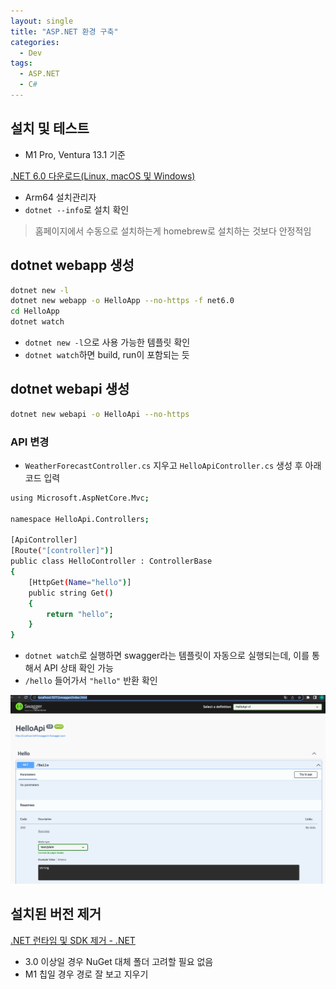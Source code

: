 ```yaml
---
layout: single
title: "ASP.NET 환경 구축"
categories:
  - Dev
tags:
  - ASP.NET
  - C#
---
```


## 설치 및 테스트

- M1 Pro, Ventura 13.1 기준

[.NET 6.0 다운로드(Linux, macOS 및 Windows)](https://dotnet.microsoft.com/ko-kr/download/dotnet/6.0)

- Arm64 설치관리자
- `dotnet --info`로 설치 확인

> 홈페이지에서 수동으로 설치하는게 homebrew로 설치하는 것보다 안정적임

## dotnet webapp 생성

```bash
dotnet new -l
dotnet new webapp -o HelloApp --no-https -f net6.0
cd HelloApp
dotnet watch
```

- `dotnet new -l`으로 사용 가능한 템플릿 확인
- `dotnet watch`하면 build, run이 포함되는 듯

## dotnet webapi 생성

```bash
dotnet new webapi -o HelloApi --no-https
```

### API 변경

- `WeatherForecastController.cs` 지우고 `HelloApiController.cs` 생성 후 아래 코드 입력

```bash
using Microsoft.AspNetCore.Mvc;

namespace HelloApi.Controllers;

[ApiController]
[Route("[controller]")]
public class HelloController : ControllerBase
{
    [HttpGet(Name="hello")]
    public string Get()
    {
        return "hello";
    }
}
```

- `dotnet watch`로 실행하면 swagger라는 템플릿이 자동으로 실행되는데, 이를 통해서 API 상태 확인 가능
- `/hello` 들어가서 `"hello"` 반환 확인

![aspdnet conf](https://raw.githubusercontent.com/siriyaoff/siriyaoff.github.io/master/assets/img/aspdnet-conf.png)

## 설치된 버전 제거

[.NET 런타임 및 SDK 제거 - .NET](https://learn.microsoft.com/ko-kr/dotnet/core/install/remove-runtime-sdk-versions?pivots=os-macos)

- 3.0 이상일 경우 NuGet 대체 폴더 고려할 필요 없음
- M1 칩일 경우 경로 잘 보고 지우기
